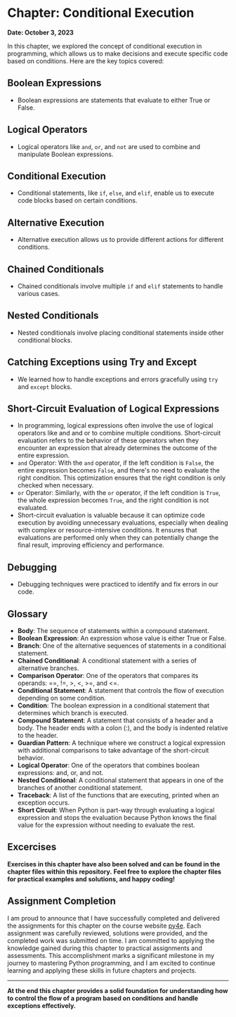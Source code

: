 # Chapter: Conditional Execution

**Date: October 3, 2023**

In this chapter, we explored the concept of conditional execution in programming, which allows us to make decisions and execute specific code based on conditions. Here are the key topics covered:

## Boolean Expressions

- Boolean expressions are statements that evaluate to either True or False.

## Logical Operators

- Logical operators like `and`, `or`, and `not` are used to combine and manipulate Boolean expressions.

## Conditional Execution

- Conditional statements, like `if`, `else`, and `elif`, enable us to execute code blocks based on certain conditions.

## Alternative Execution

- Alternative execution allows us to provide different actions for different conditions.

## Chained Conditionals

- Chained conditionals involve multiple `if` and `elif` statements to handle various cases.

## Nested Conditionals

- Nested conditionals involve placing conditional statements inside other conditional blocks.

## Catching Exceptions using Try and Except

- We learned how to handle exceptions and errors gracefully using `try` and `except` blocks.

## Short-Circuit Evaluation of Logical Expressions

- In programming, logical expressions often involve the use of logical operators like and and or to combine multiple conditions. Short-circuit evaluation refers to the behavior of these operators when they encounter an expression that already determines the outcome of the entire expression.
- `and` Operator: With the `and` operator, if the left condition is `False`, the entire expression becomes `False`, and there's no need to evaluate the right condition. This optimization ensures that the right condition is only checked when necessary.
- `or` Operator: Similarly, with the `or` operator, if the left condition is `True`, the whole expression becomes `True`, and the right condition is not evaluated.
- Short-circuit evaluation is valuable because it can optimize code execution by avoiding unnecessary evaluations, especially when dealing with complex or resource-intensive conditions. It ensures that evaluations are performed only when they can potentially change the final result, improving efficiency and performance.

## Debugging

- Debugging techniques were practiced to identify and fix errors in our code.

## Glossary

- **Body**: The sequence of statements within a compound statement.
- **Boolean Expression**: An expression whose value is either True or False.
- **Branch**: One of the alternative sequences of statements in a conditional statement.
- **Chained Conditional**: A conditional statement with a series of alternative branches.
- **Comparison Operator**: One of the operators that compares its operands: ==, !=, >, <, >=, and <=.
- **Conditional Statement**: A statement that controls the flow of execution depending on some condition.
- **Condition**: The boolean expression in a conditional statement that determines which branch is executed.
- **Compound Statement**: A statement that consists of a header and a body. The header ends with a colon (:), and the body is indented relative to the header.
- **Guardian Pattern**: A technique where we construct a logical expression with additional comparisons to take advantage of the short-circuit behavior.
- **Logical Operator**: One of the operators that combines boolean expressions: and, or, and not.
- **Nested Conditional**: A conditional statement that appears in one of the branches of another conditional statement.
- **Traceback**: A list of the functions that are executing, printed when an exception occurs.
- **Short Circuit**: When Python is part-way through evaluating a logical expression and stops the evaluation because Python knows the final value for the expression without needing to evaluate the rest.


## Excercises
**Exercises in this chapter have also been solved and can be found in the chapter files within this repository.**
**Feel free to explore the chapter files for practical examples and solutions, and happy coding!**

## Assignment Completion

I am proud to announce that I have successfully completed and delivered the assignments for this chapter on the course website [py4e](https://www.py4e.com/). 
Each assignment was carefully reviewed, solutions were provided, and the completed work was submitted on time. I am committed to applying the knowledge gained during this chapter to practical assignments and assessments.
This accomplishment marks a significant milestone in my journey to mastering Python programming, and I am excited to continue learning and applying these skills in future chapters and projects.

---

**At the end this chapter provides a solid foundation for understanding how to control the flow of a program based on conditions and handle exceptions effectively.**
